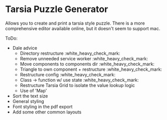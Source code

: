 # Tarsia Puzzle Generator

Allows you to create and print a tarsia style puzzle.
There is a more comprehensive editor available online, but it doesn't seem to support mac.

ToDo:
- Dale advice
  - Directory restructure :white_heavy_check_mark:
  - Remove unneeded service worker :white_heavy_check_mark:
  - Move components to components dir :white_heavy_check_mark:
  - Triangle to own component + restructure :white_heavy_check_mark:
  - Restructure config :white_heavy_check_mark:
  - Class -> function w/ use state :white_heavy_check_mark:
  - Restructure Tarsia Grid to isolate the value lookup logic
  - Use of 'Map'
- Sort the text size
- General styling
- Font styling in the pdf export
- Add some other common layouts
